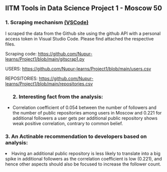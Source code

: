 ## IITM Tools in Data Science Project 1 - Moscow 50

### 1. Scraping mechanism <a href="https://github.com/Nupur-learns/Project1/blob/main/gitscrap1.py">(VSCode)</a>

I scraped the data from the Github site using the github API with a personal access token in Visual Studio Code. Please find attached the respective files.

Scraping code: https://github.com/Nupur-learns/Project1/blob/main/gitscrap1.py
      
USERS: https://github.com/Nupur-learns/Project1/blob/main/users.csv

REPOSITORIES: https://github.com/Nupur-learns/Project1/blob/main/repositories.csv



   <p align="left">
<ul>

### 2. Interesting fact from the analysis:

</li>
          <li>   Correlation coefficient of 0.054 between the number of followers and the number of public repositories among users in Moscow and 0.221 for additional followers a user gets per additional public repository shows weak positive correlation, contrary to common belief.
</li>
</ul>
</p>

### 3. An Actinable recommendation to developers based on analysis:
</li>
          <li>  Having an additional public repository is less likely to translate into a big spike in additional followers as the correlation coefficient is low (0.221), and hence other aspects should also be focused to increase the follower count.
